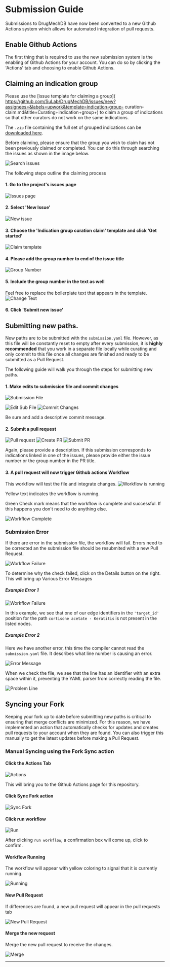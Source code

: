 # Submission Guide

Submissions to DrugMechDB have now been converted to a new Github Actions system
which allows for automated integration of pull requests.

## Enable Github Actions

The first thing that is required to use the new submission system is the enabling of Github Actions for your account.
You can do so by clicking the 'Actions' tab and choosing to enable Github Actions.


## Claiming an indication group

Please use the [issue template for claiming a group](
https://github.com/SuLab/DrugMechDB/issues/new?assignees=&labels=upwork&template=indication-group-
curation-claim.md&title=Curating+indication+group+)
to claim a group of indications so that other curators do not work on the same indications.

The `.zip` file containing the full set of grouped indications can be [downloaded here](
https://github.com/SuLab/DrugMechDB/raw/main/dmdb_indications_grouped.zip).

Before claiming, please ensure that the group you wish to claim has not been previously claimed or completed. 
You can do this through searching the issues as shown in the image below. 

![Search issues](media/new_claim/5_search_group.png)

The following steps outline the claiming process

#### 1. Go to the project's issues page
![Issues page](media/new_claim/1_issue_page.png)

#### 2. Select 'New Issue'
![New issue](media/new_claim/2_new_issue.png)

#### 3. Choose the 'Indication group curation claim' template and click 'Get started'
![Claim template](media/new_claim/3_claim_template.png)

#### 4. Please add the group number to end of the issue title
![Group Number](media/new_claim/4_group_number.png)

#### 5. Include the group number in the text as well
Feel free to replace the boilerplate text that appears in the template.
![Change Text](media/new_claim/6_change_text.png)

#### 6. Click 'Submit new issue'



## Submitting new paths.

New paths are to be submitted with the `submission.yaml` file. However, as this file will be constantly reset to
empty after every submission, it is **highly recommended** that you work in a separate file locally
while curating and only commit to this file once all changes are finished and ready to be submitted as a Pull Request.

The following guide will walk you through the steps for submitting new paths.

#### 1. Make edits to submission file and commit changes
![Submission File](media/submission/1_submission_file.png)

![Edit Sub File](media/submission/2_edit.png)
![Commit Changes](media/submission/3_commit.png)

Be sure and add a descriptive commit message.

#### 2. Submit a pull request
![Pull request](media/submission/4_pull_request.png)
![Create PR](media/submission/5_create.png)
![Submit PR](media/submission/6_description.png)

Again, please provide a description. If this submission corresponds to indications linked in one of the
issues, please provide either the issue number or the group number in the PR title.

#### 3. A pull request will now trigger Github actions Workflow

This workflow will test the file and integrate changes.
![Workflow is running](media/submission/6b_running.png)

Yellow text indicates the workflow is running.

Green Check mark means that the workflow is complete and successful.  If this happens you don't need to do
anything else.

![Workflow Complete](media/submission/9_Complete.png)

### Submission Error

If there are error in the submission file, the workflow will fail. Errors need to be corrected an
the submission file should be resubmited with a new Pull Request.

![Workflow Failure](media/submission/13_failure.png)

To determine why the check failed, click on the Details button on the right.  This will bring up Various Error Messages


##### Example Error 1

![Workflow Failure](media/submission/16_Path_error.png)

In this example, we see that one of our edge identifiers in the `'target_id'` position for the path
`cortisone acetate - Keratitis` is not present in the listed nodes.

##### Example Error 2

Here we have another error, this time the compiler cannot read the `submission.yaml` file. It describes what line
number is causing an error.

![Error Message](media/submission/14_error_message.png)

When we check the file, we see that the line has an identifier with an extra space within it, preventing the YAML
parser from correctly reading the file.

![Problem Line](media/submission/15_Line_number.png)

## Syncing your Fork

Keeping your fork up to date before submitting new paths is critical to ensuring that merge conflicts are minimized.
For this reason, we have implemented an action that automatically checks
for updates and creates pull requests to your account when they are found.
You can also trigger this manually to get the latest updates before making
a Pull Request.

### Manual Syncing using the Fork Sync action

#### Click the Actions Tab

![Actions](media/sync/1_actions.png)

This will bring you to the Github Actions page for this repository.

#### Click Sync Fork action

![Sync Fork](media/sync/2_sync_fork.png)

#### Click run workflow

![Run](media/sync/3_run.png)

After clicking `run workflow`, a confirmation box will come up, click to confirm.

#### Workflow Running

The workflow will appear with yellow coloring to signal that it is currently running.

![Running](media/sync/4_running.png)

#### New Pull Request

If differences are found, a new pull request will appear in the pull requests tab

![New Pull Request](media/sync/5_new_PR.png)


#### Merge the new request

Merge the new pull request to receive the changes.

![Merge](media/sync/6_merge.png)


****